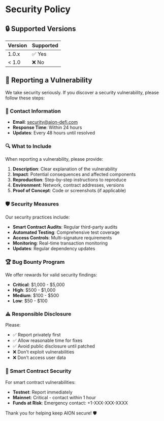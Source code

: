 # Security Policy

## 🔒 Supported Versions

| Version | Supported          |
| ------- | ------------------ |
| 1.0.x   | ✅ Yes             |
| < 1.0   | ❌ No              |

## 🚨 Reporting a Vulnerability

We take security seriously. If you discover a security vulnerability, please follow these steps:

### 📧 Contact Information

- **Email**: security@aion-defi.com
- **Response Time**: Within 24 hours
- **Updates**: Every 48 hours until resolved

### 🔍 What to Include

When reporting a vulnerability, please provide:

1. **Description**: Clear explanation of the vulnerability
2. **Impact**: Potential consequences and affected components
3. **Reproduction**: Step-by-step instructions to reproduce
4. **Environment**: Network, contract addresses, versions
5. **Proof of Concept**: Code or screenshots (if applicable)

### 🛡️ Security Measures

Our security practices include:

- **Smart Contract Audits**: Regular third-party audits
- **Automated Testing**: Comprehensive test coverage
- **Access Controls**: Multi-signature requirements
- **Monitoring**: Real-time transaction monitoring
- **Updates**: Regular dependency updates

### 🏆 Bug Bounty Program

We offer rewards for valid security findings:

- **Critical**: $1,000 - $5,000
- **High**: $500 - $1,000
- **Medium**: $100 - $500
- **Low**: $50 - $100

### ⚠️ Responsible Disclosure

Please:
- ✅ Report privately first
- ✅ Allow reasonable time for fixes
- ✅ Avoid public disclosure until patched
- ❌ Don't exploit vulnerabilities
- ❌ Don't access user data

### 🔐 Smart Contract Security

For smart contract vulnerabilities:
- **Testnet**: Report immediately
- **Mainnet**: Critical - contact within 1 hour
- **Funds at Risk**: Emergency contact: +1-XXX-XXX-XXXX

Thank you for helping keep AION secure! 🛡️